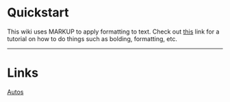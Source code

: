 <!-- TITLE: Exploits and Machinations -->
<!-- SUBTITLE: E&M is a repository for all ideas. Dream your biggest dreams. -->

# Quickstart
This wiki uses MARKUP to apply formatting to text. Check out [this](https://github.com/adam-p/markdown-here/wiki/Markdown-Cheatsheet) link for a tutorial on how to do things such as bolding, formatting, etc.


-----


# Links

[Autos](/autos)

